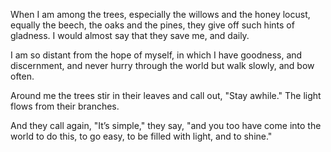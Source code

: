 When I am among the trees,
especially the willows and the honey locust,
equally the beech, the oaks and the pines,
they give off such hints of gladness.
I would almost say that they save me, and daily.

I am so distant from the hope of myself,
in which I have goodness, and discernment,
and never hurry through the world
but walk slowly, and bow often.

Around me the trees stir in their leaves
and call out, "Stay awhile."
The light flows from their branches.

And they call again, "It’s simple," they say,
"and you too have come
into the world to do this, to go easy, to be filled
with light, and to shine."